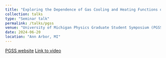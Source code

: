 ```yaml
---
title: "Exploring the Dependence of Gas Cooling and Heating Functions on the Incident Radiation Field with Machine Learning"
collection: talks
type: "Seminar talk"
permalink: /talks/pgss
venue: "University of Michigan Physics Graduate Student Symposium (PGSS)"
date: 2024-06-20
location: "Ann Arbor, MI"
---
```

<a href = 'https://pgss.physics.lsa.umich.edu/'>PGSS website</a>
<a href = 'https://drive.google.com/file/d/1yvpdnSVDu5xWl_y4YfNeOlmkT773KxN9/view'>Link to video</a>
